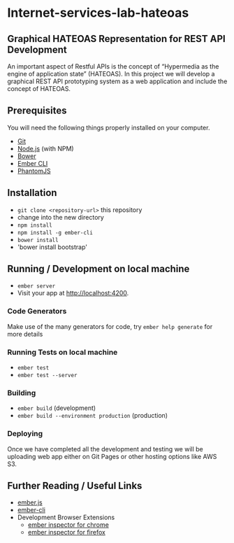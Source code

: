 # Internet-services-lab-hateoas

## Graphical HATEOAS Representation for REST API Development

An important aspect of Restful APIs is the concept of “Hypermedia as the engine of application state” (HATEOAS). In this project we will develop a graphical REST API prototyping system as a web application and include the concept of HATEOAS.

## Prerequisites

You will need the following things properly installed on your computer.

* [Git](http://git-scm.com/)
* [Node.js](http://nodejs.org/) (with NPM)
* [Bower](http://bower.io/)
* [Ember CLI](http://ember-cli.com/)
* [PhantomJS](http://phantomjs.org/)

## Installation

* `git clone <repository-url>` this repository
* change into the new directory
* `npm install`
* `npm install -g ember-cli`
* `bower install`
* 'bower install bootstrap'


## Running / Development on local machine

* `ember server`
* Visit your app at [http://localhost:4200](http://localhost:4200).

### Code Generators

Make use of the many generators for code, try `ember help generate` for more details

### Running Tests on local machine

* `ember test`
* `ember test --server`

### Building

* `ember build` (development)
* `ember build --environment production` (production)

### Deploying

Once we have completed all the development and testing we will be uploading web app either on Git Pages or other hosting options like AWS S3.

## Further Reading / Useful Links

* [ember.js](http://emberjs.com/)
* [ember-cli](http://ember-cli.com/)
* Development Browser Extensions
  * [ember inspector for chrome](https://chrome.google.com/webstore/detail/ember-inspector/bmdblncegkenkacieihfhpjfppoconhi)
  * [ember inspector for firefox](https://addons.mozilla.org/en-US/firefox/addon/ember-inspector/)
